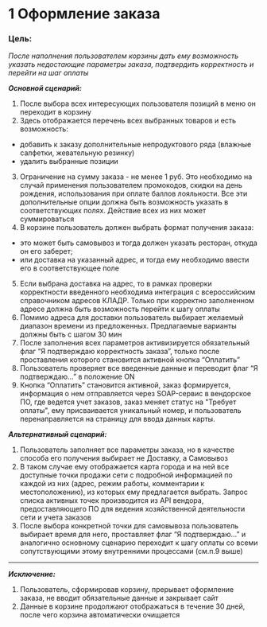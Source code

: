 # 1 Оформление заказа
### Цель: 
*После наполнения пользователем корзины дать ему возможность указать недостающие параметры заказа, подтвердить корректность и перейти на шаг оплаты*

__*Основной сценарий:*__

1. После выбора всех интересующих пользователя позиций в меню он переходит в корзину
2. Здесь отображается перечень всех выбранных товаров и есть возможность: 
* добавить к заказу дополнительные непродуктового ряда (влажные салфетки, жевательную резинку) 
* удалить выбранные позиции 
3. Ограничение на сумму заказа - не менее 1 руб. Это необходимо на случай применения пользователем промокодов, скидки на день рождения, использования при оплате баллов лояльности. Все эти дополнительные опции должна быть возможность указать в соответствующих полях. Действие всех из них может суммироваться 
4. В корзине пользователь должен выбрать формат получения заказа: 
* это может быть самовывоз и тогда должен указать ресторан, откуда он его заберет;
* или доставка на указанный адрес, и тогда ему необходимо ввести его в соответствующее поле
5. Если выбрана доставка на адрес, то в рамках проверки корректности введенного необходима интеграция с всероссийским справочником адресов КЛАДР. Только при корректно заполненном адресе должна быть возможность перейти к шагу оплаты
6. Помимо адреса для доставки пользователь выбирает желаемый диапазон времени из предложенных. Предлагаемые варианты должны быть с шагом 30 мин
7. После заполнения всех параметров активизируется обязательный флаг “Я подтверждаю корректность заказа”, только после проставления которого становится активной кнопка “Оплатить”
8. Пользователь проверяет все введенные данные и переводит флаг “Я подтверждаю…” в положение ON
9. Кнопка “Оплатить” становится активной, заказ формируется, информация о нем отправляется через SOAP-сервис в вендорское ПО, где ведется учет заказов, заказ меняет статус на "Требует оплаты", ему присваивается уникальный номер, и пользователь перенаправляется на страницу для ввода данных карты. 

__*Альтернативный сценарий:*__

1. Пользователь заполняет все параметры заказа, но в качестве способа его получения выбирает не Доставку, а Самовывоз
2. В таком случае ему отображается карта города и на ней все доступные точки продажи сети с подробной информацией по каждой из них (адрес, режим работы, комментарии к местоположению), из которых ему  предлагается выбрать. Запрос списка активных точек производится из API вендора, предоставляющего ПО для ведения хозяйственной деятельности сети и учета заказов
3. После выбора конкретной точки для самовывоза пользователь выбирает время для него, проставляет флаг “Я подтверждаю…” и аналогично основному сценарию переходит к шагу оплаты со всеми сопутствующими этому внутренними процессами (см.п.9 выше)
***
__*Исключение:*__

1. Пользователь, сформировав корзину, прерывает оформление заказа, не вводит обязательные данные и закрывает сайт
2. Данные в корзине продолжают отображаться в течение 30 дней, после чего корзина автоматически очищается

 
